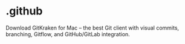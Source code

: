 # .github
Download GitKraken for Mac – the best Git client with visual commits, branching, Gitflow, and GitHub/GitLab integration.  
